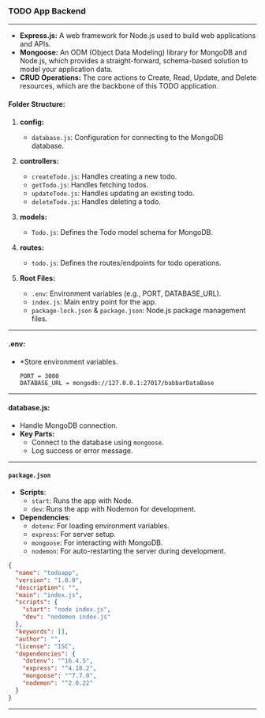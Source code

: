 ### TODO App Backend 

---

- **Express.js:** A web framework for Node.js used to build web applications and APIs.
- **Mongoose:** An ODM (Object Data Modeling) library for MongoDB and Node.js, which provides a straight-forward, schema-based solution to model your application data.
- **CRUD Operations:** The core actions to Create, Read, Update, and Delete resources, which are the backbone of this TODO application.

#### **Folder Structure:**

1. **config:**
   - `database.js`: Configuration for connecting to the MongoDB database.

2. **controllers:**
   - `createTodo.js`: Handles creating a new todo.
   - `getTodo.js`: Handles fetching todos.
   - `updateTodo.js`: Handles updating an existing todo.
   - `deleteTodo.js`: Handles deleting a todo.

3. **models:**
   - `Todo.js`: Defines the Todo model schema for MongoDB.

4. **routes:**
   - `todo.js`: Defines the routes/endpoints for todo operations.

5. **Root Files:**
   - `.env`: Environment variables (e.g., PORT, DATABASE_URL).
   - `index.js`: Main entry point for the app.
   - `package-lock.json` & `package.json`: Node.js package management files.

---


#### **.env:**

- *Store environment variables.
  ```
  PORT = 3000
  DATABASE_URL = mongodb://127.0.0.1:27017/babbarDataBase
  ```

---

#### **database.js:**

- Handle MongoDB connection.
- **Key Parts:**
  - Connect to the database using `mongoose`.
  - Log success or error message.

---


#### `package.json`
- **Scripts**:
  - `start`: Runs the app with Node.
  - `dev`: Runs the app with Nodemon for development.
- **Dependencies**:
  - `dotenv`: For loading environment variables.
  - `express`: For server setup.
  - `mongoose`: For interacting with MongoDB.
  - `nodemon`: For auto-restarting the server during development.

```json
{
  "name": "todoapp",
  "version": "1.0.0",
  "description": "",
  "main": "index.js",
  "scripts": {
    "start": "node index.js",
    "dev": "nodemon index.js"
  },
  "keywords": [],
  "author": "",
  "license": "ISC",
  "dependencies": {
    "dotenv": "^16.4.5",
    "express": "^4.18.2",
    "mongoose": "^7.7.0",
    "nodemon": "^2.0.22"
  }
}
```

---

